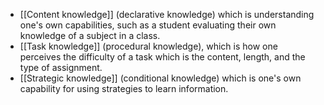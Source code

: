 -   [[Content knowledge]] (declarative knowledge) which is understanding one's own capabilities, such as a student evaluating their own knowledge of a subject in a class. 
-   [[Task knowledge]] (procedural knowledge), which is how one perceives the difficulty of a task which is the content, length, and the type of assignment. 
-   [[Strategic knowledge]] (conditional knowledge) which is one's own capability for using strategies to learn information. 
